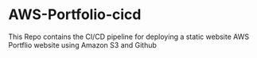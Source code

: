 # AWS-Portfolio-cicd
This Repo contains the CI/CD pipeline for deploying a static website AWS Portflio website using Amazon S3 and Github
